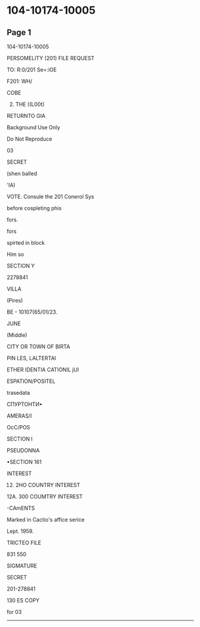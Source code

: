 # 104-10174-10005

## Page 1

104-10174-10005

PERSOMELITY (201) FILE REQUEST

TO: R:0/201 Se=:iOE

F201: WH/

COBE

2. THE ((L00t)

RETURNTO GIA

Background Use Only

Do Not Reproduce

03

SECRET

(shen balled

'IA)

VOTE. Consule the 201 Conerol Sys

before cospleting phis

fors.

fors

spirted in block

Him so

SECTION Y

2278841

VILLA

(Pires)

BE - 10107(65/01/23.

JUNE

(Middle)

CITY OR TOWN OF BIRTA

PIN LES, LALTERTAI

ETHER IDENTIA CATIONIL jUI

ESPATION/POSITEL

trasedata

СПУРТОНТИ•

AMERAS/I

OcC/POS

SECTION I

PSEUDONNA

•SECTION 161

INTEREST

12. 2HO COUNTRY INTEREST

12A. 300 COUMTRY INTEREST

-CAmENTS

Marked in Cactio's affice serice

Lept. 1959.

TRICTEO FILE

831 550

SIGMATURE

SECRET

201-278841

130 ES COPY

for 03

---


